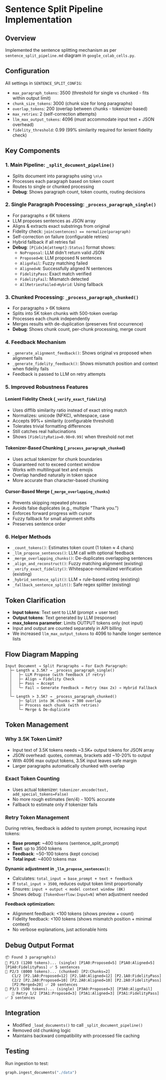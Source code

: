 # Sentence Split Pipeline Implementation

## Overview
Implemented the sentence splitting mechanism as per `sentence_split_pipeline.md` diagram in `google_colab_cells.py`.

## Configuration
All settings in `SENTENCE_SPLIT_CONFIG`:
- `max_paragraph_tokens`: 3500 (threshold for single vs chunked - fits within output limit)
- `chunk_size_tokens`: 3000 (chunk size for long paragraphs)
- `overlap_tokens`: 200 (overlap between chunks - tokenizer-based)
- `max_retries`: 2 (self-correction attempts)
- `llm_max_output_tokens`: 4096 (must accommodate input text + JSON overhead)
- `fidelity_threshold`: 0.99 (99% similarity required for lenient fidelity check)

## Key Components

### 1. Main Pipeline: `_split_document_pipeline()`
- Splits document into paragraphs using `\n\n`
- Processes each paragraph based on token count
- Routes to single or chunked processing
- **Debug**: Shows paragraph count, token counts, routing decisions

### 2. Single Paragraph Processing: `_process_paragraph_single()`
- For paragraphs ≤ 6K tokens
- LLM proposes sentences as JSON array
- Aligns & extracts exact substrings from original
- Fidelity check: `join(sentences) == normalize(paragraph)`
- Self-correction on failure (configurable retries)
- Hybrid fallback if all retries fail
- **Debug**: `[P{idx}A{attempt}:Status]` format shows:
  - `NoProposal`: LLM didn't return valid JSON
  - `Proposed=N`: LLM proposed N sentences
  - `AlignFail`: Fuzzy matching failed
  - `Aligned=N`: Successfully aligned N sentences
  - `FidelityPass`: Exact match verified
  - `FidelityFail`: Mismatch detected
  - `AllRetriesFailed→Hybrid`: Using fallback

### 3. Chunked Processing: `_process_paragraph_chunked()`
- For paragraphs > 6K tokens
- Splits into 5K token chunks with 500-token overlap
- Processes each chunk independently
- Merges results with de-duplication (preserves first occurrence)
- **Debug**: Shows chunk count, per-chunk processing, merge count

### 4. Feedback Mechanism
- `_generate_alignment_feedback()`: Shows original vs proposed when alignment fails
- `_generate_fidelity_feedback()`: Shows mismatch position and context when fidelity fails
- Feedback is passed to LLM on retry attempts

### 5. Improved Robustness Features

#### Lenient Fidelity Check (`_verify_exact_fidelity`)
- Uses difflib similarity ratio instead of exact string match
- Normalizes: unicode (NFKC), whitespace, case
- Accepts 99%+ similarity (configurable threshold)
- Tolerates trivial formatting differences
- Still catches real hallucinations
- Shows `[FidelityRatio=0.98<0.99]` when threshold not met

#### Tokenizer-Based Chunking (`_process_paragraph_chunked`)
- Uses actual tokenizer for chunk boundaries
- Guaranteed not to exceed context window
- Works with multilingual text and emojis
- Overlap handled naturally in token space
- More accurate than character-based chunking

#### Cursor-Based Merge (`_merge_overlapping_chunks`)
- Prevents skipping repeated phrases
- Avoids false duplicates (e.g., multiple "Thank you.")
- Enforces forward progress with cursor
- Fuzzy fallback for small alignment shifts
- Preserves sentence order

### 6. Helper Methods
- `_count_tokens()`: Estimates token count (1 token ≈ 4 chars)
- `_llm_propose_sentences()`: LLM call with optional feedback
- `_merge_overlapping_chunks()`: De-duplicates overlapping sentences
- `_align_and_reconstruct()`: Fuzzy matching alignment (existing)
- `_verify_exact_fidelity()`: Whitespace-normalized verification (existing)
- `_hybrid_sentence_split()`: LLM + rule-based voting (existing)
- `_fallback_sentence_split()`: Safe regex splitter (existing)

## Token Clarification
- **Input tokens**: Text sent to LLM (prompt + user text)
- **Output tokens**: Text generated by LLM (response)
- **max_tokens parameter**: Limits OUTPUT tokens only (not input)
- Input and output are counted separately in API billing
- We increased `llm_max_output_tokens` to 4096 to handle longer sentence lists

## Flow Diagram Mapping

```
Input Document → Split Paragraphs → For Each Paragraph:
  ├─ Length ≤ 3.5K? → _process_paragraph_single()
  │   ├─ LLM Propose (with feedback if retry)
  │   ├─ Align → Fidelity Check
  │   ├─ Pass → Accept
  │   └─ Fail → Generate Feedback → Retry (max 2x) → Hybrid Fallback
  │
  └─ Length > 3.5K? → _process_paragraph_chunked()
      ├─ Split into 3K chunks + 300 overlap
      ├─ Process each chunk (with retries)
      └─ Merge & De-duplicate
```

## Token Management

### Why 3.5K Token Limit?
- Input text of 3.5K tokens needs ~3.5K+ output tokens for JSON array
- JSON overhead: quotes, commas, brackets add ~10-20% to output
- With 4096 max output tokens, 3.5K input leaves safe margin
- Larger paragraphs automatically chunked with overlap

### Exact Token Counting
- Uses actual tokenizer: `tokenizer.encode(text, add_special_tokens=False)`
- No more rough estimates (len/4) - 100% accurate
- Fallback to estimate only if tokenizer fails

### Retry Token Management
During retries, feedback is added to system prompt, increasing input tokens:
- **Base prompt**: ~400 tokens (sentence_split_prompt)
- **Text**: up to 3500 tokens
- **Feedback**: ~50-100 tokens (kept concise)
- **Total input**: ~4000 tokens max

**Dynamic adjustment in `_llm_propose_sentences()`:**
- Calculates: `total_input = base_prompt + text + feedback`
- If `total_input > 3500`, reduces output token limit proportionally
- Ensures: `input + output < model context window (8K)`
- Shows debug: `[TokenOverflow:Input=N]` when adjustment needed

**Feedback optimization:**
- Alignment feedback: <100 tokens (shows preview + count)
- Fidelity feedback: <100 tokens (shows mismatch position + minimal context)
- No verbose explanations, just actionable hints

## Debug Output Format
```
📦 Found 3 paragraph(s)
📝 P1/3 (1200 tokens)... (single) [P1A0:Proposed=5] [P1A0:Aligned=5] [P1A0:FidelityPass] ✅ 5 sentences
📝 P2/3 (8000 tokens)... (chunked) [P2:Chunks=2]
   C1/2 [P2.1A0:Proposed=12] [P2.1A0:Aligned=12] [P2.1A0:FidelityPass]
   C2/2 [P2.2A0:Proposed=10] [P2.2A0:Aligned=10] [P2.2A0:FidelityPass]
   [P2:Merged=20] ✅ 20 sentences
📝 P3/3 (500 tokens)... (single) [P3A0:Proposed=3] [P3A0:AlignFail]
   🔄 Retry 1/2 [P3A1:Proposed=3] [P3A1:Aligned=3] [P3A1:FidelityPass] ✅ 3 sentences
```

## Integration
- Modified `_load_documents()` to call `_split_document_pipeline()`
- Removed old chunking logic
- Maintains backward compatibility with processed file caching

## Testing
Run ingestion to test:
```python
graph.ingest_documents("./data")
```
